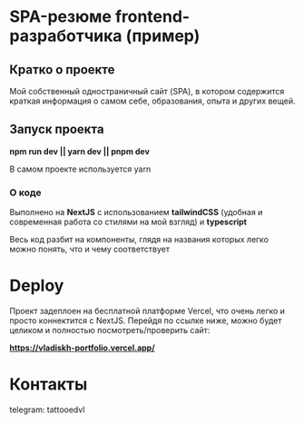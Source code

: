 # SPA-резюме frontend-разработчика (пример)

## Кратко о проекте

Мой собственный одностраничный сайт (SPA), в котором содержится краткая информация о самом себе, образования, опыта и других вещей.

## Запуск проекта

**npm run dev || yarn dev || pnpm dev**

В самом проекте используется yarn

### О коде

Выполнено на **NextJS** с использованием **tailwindCSS** (удобная и современная работа со стилями на мой взгляд) и **typescript**

Весь код разбит на компоненты, глядя на названия которых легко можно понять, что и чему соответствует

# Deploy

Проект задеплоен на бесплатной платформе Vercel, что очень легко и просто коннектится с NextJS.
Перейдя по ссылке ниже, можно будет целиком и полностью посмотреть/проверить сайт:

**https://vladiskh-portfolio.vercel.app/**

# Контакты

telegram: tattooedvl
